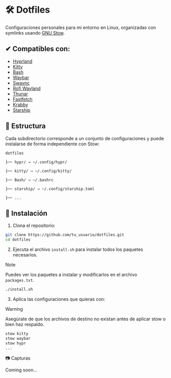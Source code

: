# 🛠️ Dotfiles

Configuraciones personales para mi entorno en Linux, organizadas con symlinks usando [GNU Stow](https://www.gnu.org/software/stow/).



## ✔ Compatibles con:

- [Hyprland](https://github.com/hyprwm/Hyprland)
- [Kitty](https://sw.kovidgoyal.net/kitty/)
- [Bash](https://www.gnu.org/software/bash/)
- [Waybar](https://github.com/Alexays/Waybar.git)
- [Swaync](https://github.com/ErikReider/SwayNotificationCenter)
- [Rofi Wayland](https://github.com/in0ni/rofi-wayland)
- [Thunar](https://docs.xfce.org/xfce/thunar/start)
- [Fastfetch](https://github.com/fastfetch-cli/fastfetch)
- [Krabby](https://github.com/yannjor/krabby)
- [Starship](https://starship.rs/)

## 📁 Estructura

Cada subdirectorio corresponde a un conjunto de configuraciones y puede instalarse de forma independiente con Stow:

```
dotfiles

├── hypr/ → ~/.config/hypr/

├── kitty/ → ~/.config/kitty/

├── Bash/ → ~/.bashrc

├── starship/ → ~/.config/starship.toml

├── ...
```

## 🚀 Instalación

1. Clona el repositorio:

```bash
git clone https://github.com/tu_usuario/dotfiles.git
cd dotfiles
```

2. Ejecuta el archivo `install.sh` para instalar todos los paquetes necesarios.

>[!NOTE]
>Puedes ver los paquetes a instalar y modificarlos en el archivo `packages.txt`.

```bash
./install.sh
```

3. Aplica las configuraciones que quieras con:

>[!WARNING]
>Asegúrate de que los archivos de destino no existan antes de aplicar stow o bien haz respaldo.

```bash
stow kitty
stow waybar
stow hypr
...
```

📷 Capturas

Coming soon...
